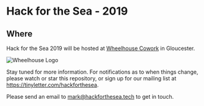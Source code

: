 # Hack for the Sea - 2019

## Where

Hack for the Sea 2019 will be hosted at [Wheelhouse Cowork](https://wheelhousecowork.com) in Gloucester.

![Wheelhouse Logo](https://www.wheelhousecowork.com/en/business/getlogo?w=600&h=200&mode=pad)


Stay tuned for more information. For notifications as to when things change, please watch or star this repository, or sign up for our mailing list at https://tinyletter.com/hackforthesea.

Please send an email to [mark@hackforthesea.tech](mailto:mark@hackforthesea.tech) to get in touch.
